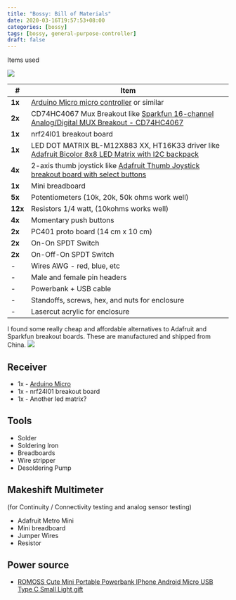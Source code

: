 ```yaml
---
title: "Bossy: Bill of Materials"
date: 2020-03-16T19:57:53+08:00
categories: [bossy]
tags: [bossy, general-purpose-controller]
draft: false
---
```


Items used

![](/robotics-blog/bom-collage.jpg)

|  # | Item |
| ---------- | ---------- |
| **1x**| [Arduino Micro micro controller](https://store.arduino.cc/usa/arduino-micro) or similar |
| **2x**| CD74HC4067 Mux Breakout like [Sparkfun 16-channel Analog/Digital MUX Breakout - CD74HC4067](https://www.sparkfun.com/products/9056) |
| **1x**| nrf24l01 breakout board |
| **1x**| LED DOT MATRIX BL-M12X883 XX, HT16K33 driver like [Adafruit Bicolor 8x8 LED Matrix with I2C backpack](https://www.adafruit.com/product/902) |
| **4x**| 2-axis thumb joystick like [Adafruit Thumb Joystick breakout board with select buttons](https://www.adafruit.com/product/512) |
| **1x**| Mini breadboard |
| **5x**| Potentiometers (10k, 20k, 50k ohms work well) |
| **12x**| Resistors 1/4 watt, (10kohms works well) |
| **4x**| Momentary push buttons |
| **2x**| PC401 proto board (14 cm x 10 cm) |
| **2x**| On-On SPDT Switch |
| **2x**| On-Off-On SPDT Switch |
| - | Wires AWG - red, blue, etc |
| - | Male and female pin headers |
| - | Powerbank + USB cable|
| -  | Standoffs, screws, hex, and nuts for enclosure |
| - | Lasercut acrylic for enclosure |


I found some really cheap and affordable alternatives to Adafruit and Sparkfun breakout boards. These are manufactured and shipped from China.
![](/robotics-blog/cheap-alternatives.jpg)

## Receiver
- 1x - [Arduino Micro](https://store.arduino.cc/usa/arduino-micro)
- 1x - nrf24l01 breakout board
- 1x - Another led matrix?

## Tools
- Solder
- Soldering Iron
- Breadboards
- Wire stripper
- Desoldering Pump

## Makeshift Multimeter
(for Continuity / Connectivity testing and analog sensor testing)
- Adafruit Metro Mini
- Mini breadboard
- Jumper Wires
- Resistor

## Power source
- [ROMOSS Cute Mini Portable Powerbank IPhone Android Micro USB Type C Small Light gift](https://shopee.ph/ROMOSS-Cute-Mini-Portable-Powerbank-IPhone-Android-Micro-USB-Type-C-Small-Light-gift-i.171502354.2827293829)


